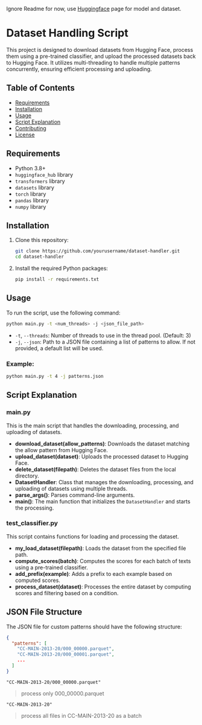 Ignore Readme for now, use [Huggingface](https://huggingface.co/collections/Chrisneverdie/onlysports-66b3e5cf595eb81220cc27a6) page for model and dataset.

# Dataset Handling Script

This project is designed to download datasets from Hugging Face, process them using a pre-trained classifier, and upload the processed datasets back to Hugging Face. It utilizes multi-threading to handle multiple patterns concurrently, ensuring efficient processing and uploading.

## Table of Contents
- [Requirements](#requirements)
- [Installation](#installation)
- [Usage](#usage)
- [Script Explanation](#script-explanation)
- [Contributing](#contributing)
- [License](#license)

## Requirements

- Python 3.8+
- `huggingface_hub` library
- `transformers` library
- `datasets` library
- `torch` library
- `pandas` library
- `numpy` library

## Installation

1. Clone this repository:
   ```bash
   git clone https://github.com/yourusername/dataset-handler.git
   cd dataset-handler
   ```

2. Install the required Python packages:
   ```bash
   pip install -r requirements.txt
   ```

## Usage

To run the script, use the following command:

```bash
python main.py -t <num_threads> -j <json_file_path>
```

- `-t`, `--threads`: Number of threads to use in the thread pool. (Default: 3)
- `-j`, `--json`: Path to a JSON file containing a list of patterns to allow. If not provided, a default list will be used.

### Example:

```bash
python main.py -t 4 -j patterns.json
```

## Script Explanation

### main.py

This is the main script that handles the downloading, processing, and uploading of datasets.

- **download_dataset(allow_patterns)**: Downloads the dataset matching the allow pattern from Hugging Face.
- **upload_dataset(dataset)**: Uploads the processed dataset to Hugging Face.
- **delete_dataset(filepath)**: Deletes the dataset files from the local directory.
- **DatasetHandler**: Class that manages the downloading, processing, and uploading of datasets using multiple threads.
- **parse_args()**: Parses command-line arguments.
- **main()**: The main function that initializes the `DatasetHandler` and starts the processing.

### test_classifier.py

This script contains functions for loading and processing the dataset.

- **my_load_dataset(filepath)**: Loads the dataset from the specified file path.
- **compute_scores(batch)**: Computes the scores for each batch of texts using a pre-trained classifier.
- **add_prefix(example)**: Adds a prefix to each example based on computed scores.
- **process_dataset(dataset)**: Processes the entire dataset by computing scores and filtering based on a condition.

## JSON File Structure

The JSON file for custom patterns should have the following structure:

```json
{
  "patterns": [
    "CC-MAIN-2013-20/000_00000.parquet",
    "CC-MAIN-2013-20/000_00001.parquet",
    ...
  ]
}
```
```"CC-MAIN-2013-20/000_00000.parquet"```

> process only 000_00000.parquet
> 
```"CC-MAIN-2013-20"```
> process all files in CC-MAIN-2013-20 as a batch
